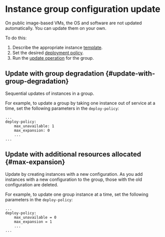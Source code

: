 # Instance group configuration update

On public image-based VMs, the OS and software are not updated automatically. You can update them on your own.

To do this:

1. Describe the appropriate instance [template](instance-template.md).
1. Set the desired [deployment policy](policies.md#deploy-policy).
1. Run the [update operation](../../operations/instance-groups/update.md) for the group.

## Update with group degradation {#update-with-group-degradation}

Sequential updates of instances in a group.

For example, to update a group by taking one instance out of service at a time, set the following parameters in the `deploy-policy`:

```
...
deploy-policy:
    max_unavailable: 1
    max_expansion: 0
    ...
...
```


## Update with additional resources allocated {#max-expansion}

Update by creating instances with a new configuration. As you add instances with a new configuration to the group, those with the old configuration are deleted.

For example, to update one group instance at a time, set the following parameters in the `deploy-policy`:

```
...
deploy-policy:
    max_unavailable = 0
    max_expansion = 1
    ...
...
```
